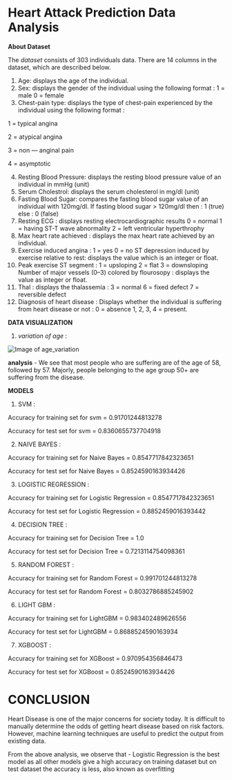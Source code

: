 # Heart Attack Prediction Data Analysis


**About Dataset**

The _dataset_ consists of 303 individuals data. There are 14 columns in the dataset, which are described below.

1. Age: displays the age of the individual.
2. Sex: displays the gender of the individual using the following format : 1 = male 0 = female
3. Chest-pain type: displays the type of chest-pain experienced by the individual using the following format : 

  1 = typical angina

  2 = atypical angina

  3 = non — anginal pain 

  4 = asymptotic

4. Resting Blood Pressure: displays the resting blood pressure value of an individual in mmHg (unit)
5. Serum Cholestrol: displays the serum cholesterol in mg/dl (unit)
6. Fasting Blood Sugar: compares the fasting blood sugar value of an individual with 120mg/dl. If fasting blood sugar > 120mg/dl then : 1 (true) else : 0 (false)
7. Resting ECG : displays resting electrocardiographic results 0 = normal 1 = having ST-T wave abnormality 2 = left ventricular hyperthrophy
8. Max heart rate achieved : displays the max heart rate achieved by an individual.
9. Exercise induced angina : 1 = yes 0 = no ST depression induced by exercise relative to rest: displays the value which is an integer or float.
10. Peak exercise ST segment : 1 = upsloping 2 = flat 3 = downsloping Number of major vessels (0–3) colored by flourosopy : displays the value as integer or float.
11. Thal : displays the thalassemia : 3 = normal 6 = fixed defect 7 = reversible defect
12. Diagnosis of heart disease : Displays whether the individual is suffering from heart disease or not : 0 = absence 1, 2, 3, 4 = present.


**DATA VISUALIZATION**

1. _variation of age_ : 


![Image of age_variation](https://camo.githubusercontent.com/86cff8647cfc2d54ad15d118f79ce1517f446e3e/68747470733a2f2f6d69726f2e6d656469756d2e636f6d2f6d61782f313633322f312a6a325971715362306737556a7970584a766d33397a772e706e67)



**analysis** - We see that most people who are suffering are of the age of 58, followed by 57. Majorly, people belonging to the age group 50+ are suffering from the disease.


**MODELS**
1. SVM :

Accuracy for training set for svm = 0.91701244813278

Accuracy for test set for svm = 0.8360655737704918


2. NAIVE BAYES :

Accuracy for training set for Naive Bayes = 0.8547717842323651

Accuracy for test set for Naive Bayes = 0.8524590163934426


3. LOGISTIC REGRESSION :

Accuracy for training set for Logistic Regression = 0.8547717842323651

Accuracy for test set for Logistic Regression = 0.8852459016393442


4. DECISION TREE :

Accuracy for training set for Decision Tree = 1.0

Accuracy for test set for Decision Tree = 0.7213114754098361


5. RANDOM FOREST :

Accuracy for training set for Random Forest = 0.991701244813278

Accuracy for test set for Random Forest = 0.8032786885245902


6. LIGHT GBM :

Accuracy for training set for LightGBM = 0.983402489626556

Accuracy for test set for LightGBM = 0.8688524590163934


7. XGBOOST :

Accuracy for training set for XGBoost = 0.970954356846473

Accuracy for test set for XGBoost = 0.8524590163934426


# CONCLUSION

Heart Disease is one of the major concerns for society today. It is difficult to manually determine the odds of getting heart disease based on risk factors. However, machine learning techniques are useful to predict the output from existing data.

From the above analysis, we observe that - Logistic Regression is the best model as all other models give a high accuracy on training dataset but on test dataset the accuracy is less, also known as overfitting




